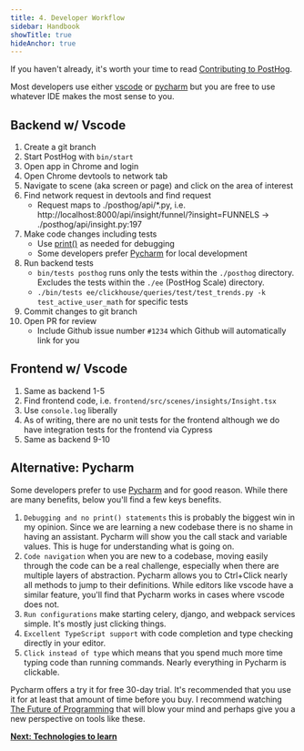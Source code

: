 ```yaml
---
title: 4. Developer Workflow
sidebar: Handbook
showTitle: true
hideAnchor: true
---
```


If you haven't already, it's worth your time to read [Contributing to PostHog](https://posthog.com/docs/contributing).

Most developers use either [vscode](https://code.visualstudio.com/) or [pycharm](https://www.jetbrains.com/pycharm/) but 
you are free to use whatever IDE makes the most sense to you.

## Backend w/ Vscode

1. Create a git branch
2. Start PostHog with `bin/start`
3. Open app in Chrome and login
4. Open Chrome devtools to network tab
5. Navigate to scene (aka screen or page) and click on the area of interest
6. Find network request in devtools and find request
    - Request maps to ./posthog/api/*.py, i.e. http://localhost:8000/api/insight/funnel/?insight=FUNNELS -> ./posthog/api/insight.py:197
7. Make code changes including tests
    - Use [print()](https://realpython.com/python-print/) as needed for debugging
    - Some developers prefer [Pycharm](https://www.jetbrains.com/pycharm/) for local development
8. Run backend tests
    - `bin/tests posthog` runs only the tests within the `./posthog` directory. Excludes the tests within the `./ee` (PostHog Scale) directory.
    - `./bin/tests ee/clickhouse/queries/test/test_trends.py -k test_active_user_math` for specific tests
9. Commit changes to git branch
10. Open PR for review
    - Include Github issue number `#1234` which Github will automatically link for you

## Frontend w/ Vscode

1. Same as backend 1-5
2. Find frontend code, i.e. `frontend/src/scenes/insights/Insight.tsx`
3. Use `console.log` liberally
3. As of writing, there are no unit tests for the frontend although we do have integration tests for the frontend via Cypress
4. Same as backend 9-10

## Alternative: Pycharm

Some developers prefer to use [Pycharm](https://www.jetbrains.com/pycharm/) and for 
good reason. While there are many benefits, below you'll find a few keys benefits.

1. `Debugging and no print() statements` this is probably the biggest win in my opinion. 
   Since we are learning a new codebase there is no shame in having an assistant. Pycharm
   will show you the call stack and variable values. This is huge for understanding what
   is going on.
2. `Code navigation` when you are new to a codebase, moving easily through the code
   can be a real challenge, especially when there are multiple layers of abstraction. 
   Pycharm allows you to Ctrl+Click nearly all methods to jump to their definitions.
   While editors like vscode have a similar feature, you'll find that Pycharm works
   in cases where vscode does not.
3. `Run configurations` make starting celery, django, and webpack services simple. It's 
   mostly just clicking things.
4. `Excellent TypeScript support` with code completion and type checking directly in your 
   editor.
5. `Click instead of type` which means that you spend much more time typing code than 
   running commands. Nearly everything in Pycharm is clickable.
   
Pycharm offers a try it for free 30-day trial. It's recommended that you use it for at least 
that amount of time before you buy. I recommend watching [The Future of Programming](https://www.youtube.com/watch?v=8pTEmbeENF4) 
that will blow your mind and perhaps give you a new perspective on tools like these.

**[Next: Technologies to learn](technologies-to-learn)**

